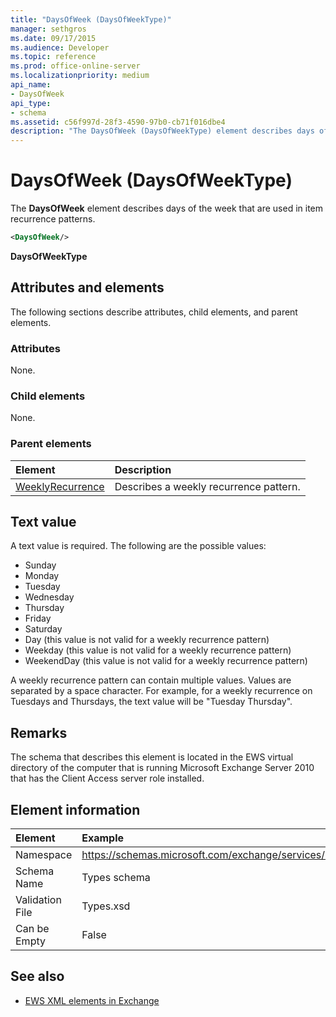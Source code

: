 ```yaml
---
title: "DaysOfWeek (DaysOfWeekType)"
manager: sethgros
ms.date: 09/17/2015
ms.audience: Developer
ms.topic: reference
ms.prod: office-online-server
ms.localizationpriority: medium
api_name:
- DaysOfWeek
api_type:
- schema
ms.assetid: c56f997d-28f3-4590-97b0-cb71f016dbe4
description: "The DaysOfWeek (DaysOfWeekType) element describes days of the week that are used in item recurrence patterns."
---
```


# DaysOfWeek (DaysOfWeekType)

The **DaysOfWeek** element describes days of the week that are used in item recurrence patterns. 
  
```XML
<DaysOfWeek/>
```

**DaysOfWeekType**

## Attributes and elements

The following sections describe attributes, child elements, and parent elements.
  
### Attributes

None.
  
### Child elements

None.
  
### Parent elements

|**Element**|**Description**|
|:-----|:-----|
|[WeeklyRecurrence](weeklyrecurrence.md) <br/> |Describes a weekly recurrence pattern.  <br/> |
   
## Text value

A text value is required. The following are the possible values:
  
- Sunday    
- Monday    
- Tuesday    
- Wednesday    
- Thursday    
- Friday    
- Saturday    
- Day (this value is not valid for a weekly recurrence pattern)    
- Weekday (this value is not valid for a weekly recurrence pattern)    
- WeekendDay (this value is not valid for a weekly recurrence pattern)
    
A weekly recurrence pattern can contain multiple values. Values are separated by a space character. For example, for a weekly recurrence on Tuesdays and Thursdays, the text value will be "Tuesday Thursday".
  
## Remarks

The schema that describes this element is located in the EWS virtual directory of the computer that is running Microsoft Exchange Server 2010 that has the Client Access server role installed.
  
## Element information

| Element | Example |
|:-----|:-----|
|Namespace  <br/> |https://schemas.microsoft.com/exchange/services/2006/types  <br/> |
|Schema Name  <br/> |Types schema  <br/> |
|Validation File  <br/> |Types.xsd  <br/> |
|Can be Empty  <br/> |False  <br/> |
   
## See also

- [EWS XML elements in Exchange](ews-xml-elements-in-exchange.md)

